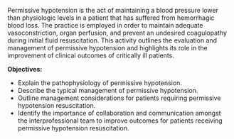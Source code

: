 Permissive hypotension is the act of maintaining a blood pressure lower than physiologic levels in a patient that has suffered from hemorrhagic blood loss. The practice is employed in order to maintain adequate vasoconstriction, organ perfusion, and prevent an undesired coagulopathy during initial fluid resuscitation. This activity outlines the evaluation and management of permissive hypotension and highlights its role in the improvement of clinical outcomes of critically ill patients.

**Objectives:**
- Explain the pathophysiology of permissive hypotension.
- Describe the typical management of permissive hypotension.
- Outline management considerations for patients requiring permissive hypotension resuscitation.
- Identify the importance of collaboration and communication amongst the interprofessional team to improve outcomes for patients receiving permissive hypotension resuscitation.